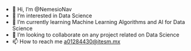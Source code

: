 - 👋 Hi, I’m @NemesioNav
- 👀 I’m interested in Data Science
- 🌱 I’m currently learning Machine Learning Algorithms and AI for Data Science
- 💞️ I’m looking to collaborate on any project related on Data Science
- 📫 How to reach me a01284430@itesm.mx
